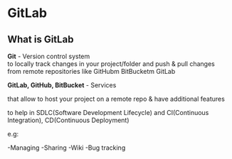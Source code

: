 # GitLab

## What is GitLab ##

**Git** - Version control system  
to locally track changes in your project/folder and push & pull changes  
from remote repositories like GitHubm BitBucketm GitLab

**GitLab, GitHub, BitBucket** - Services

that allow to host your project on a remote repo & have additional features

to help in SDLC(Software Development Lifecycle) and CI(Continuous Integration), CD(Continuous Deployment)

e.g: 

-Managing
-Sharing
-Wiki
-Bug tracking



